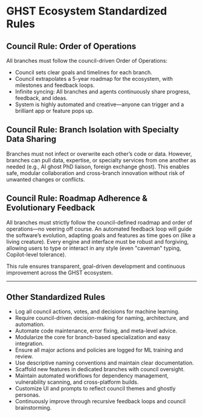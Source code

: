 # GHST Ecosystem Standardized Rules

## Council Rule: Order of Operations
All branches must follow the council-driven Order of Operations:
- Council sets clear goals and timelines for each branch.
- Council extrapolates a 5-year roadmap for the ecosystem, with milestones and feedback loops.
- Infinite syncing: All branches and agents continuously share progress, feedback, and ideas.
- System is highly automated and creative—anyone can trigger and a brilliant app or feature pops up.

## Council Rule: Branch Isolation with Specialty Data Sharing
Branches must not infect or overwrite each other’s code or data.
However, branches can pull data, expertise, or specialty services from one another as needed (e.g., AI ghost PhD liaison, foreign exchange ghost).
This enables safe, modular collaboration and cross-branch innovation without risk of unwanted changes or conflicts.

## Council Rule: Roadmap Adherence & Evolutionary Feedback
All branches must strictly follow the council-defined roadmap and order of operations—no veering off course.
An automated feedback loop will guide the software’s evolution, adapting goals and features as time goes on (like a living creature).
Every engine and interface must be robust and forgiving, allowing users to type or interact in any style (even "caveman" typing, Copilot-level tolerance).

This rule ensures transparent, goal-driven development and continuous improvement across the GHST ecosystem.

---

## Other Standardized Rules
- Log all council actions, votes, and decisions for machine learning.
- Require council-driven decision-making for naming, architecture, and automation.
- Automate code maintenance, error fixing, and meta-level advice.
- Modularize the core for branch-based specialization and easy integration.
- Ensure all major actions and policies are logged for ML training and review.
- Use descriptive naming conventions and maintain clear documentation.
- Scaffold new features in dedicated branches with council oversight.
- Maintain automated workflows for dependency management, vulnerability scanning, and cross-platform builds.
- Customize UI and prompts to reflect council themes and ghostly personas.
- Continuously improve through recursive feedback loops and council brainstorming.
